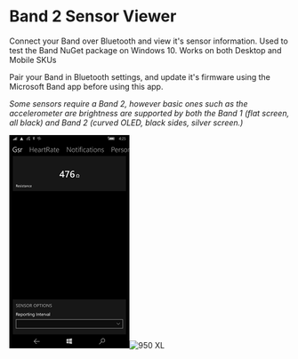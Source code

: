
# Band 2 Sensor Viewer
Connect your Band over Bluetooth and view it's sensor information. Used to test the Band NuGet package on Windows 10. Works on both Desktop and Mobile SKUs

Pair your Band in Bluetooth settings, and update it's firmware using the Microsoft Band app before using this app. 

*Some sensors require a Band 2, however basic ones such as the accelerometer are brightness are supported by both the Band 1 (flat screen, all black) and Band 2  (curved OLED, black sides, silver screen.)*

![950 XL](https://raw.githubusercontent.com/dachpayne/msftband-sensor-viewer/master/img/1.png)![950 XL](https://raw.githubusercontent.com/dachpayne/msftband-sensor-viewer/img/2.png)
